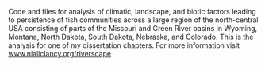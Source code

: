 Code and files for analysis of climatic, landscape, and biotic factors leading to persistence of fish communities across a large region of the north-central USA consisting of parts of the Missouri and Green River basins in Wyoming, Montana, North Dakota, South Dakota, Nebraska, and Colorado. This is the analysis for one of my dissertation chapters. For more information visit www.niallclancy.org/riverscape
